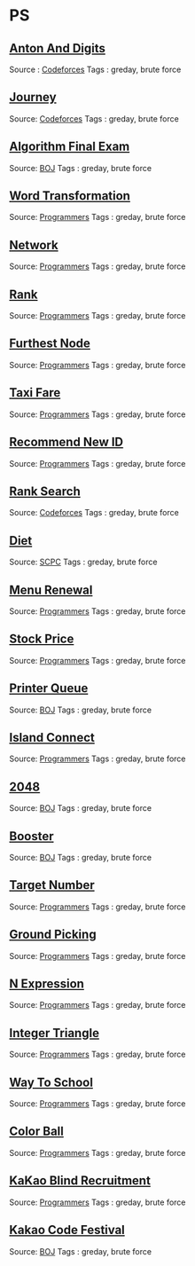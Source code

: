 # PS

## [Anton And Digits](https://github.com/hyunmindev/PS_Anton-And-Digits)
Source : [Codeforces](https://codeforces.com/problemset/problem/734/B)
Tags : greday, brute force

## [Journey](https://github.com/hyunmindev/PS_Journey)
Source: [Codeforces](https://codeforces.com/problemset/problem/839/C)
Tags : greday, brute force

## [Algorithm Final Exam](https://github.com/hyunmindev/PS_Algorithm-Final-Exam)
Source: [BOJ](https://www.acmicpc.net/problem/10424)
Tags : greday, brute force

## [Word Transformation](https://github.com/hyunmindev/PS_Word-Transformation)
Source: [Programmers](https://programmers.co.kr/learn/courses/30/lessons/43163)
Tags : greday, brute force

## [Network](https://github.com/hyunmindev/PS_Network)
Source: [Programmers](https://programmers.co.kr/learn/courses/30/lessons/43162)
Tags : greday, brute force

## [Rank](https://github.com/hyunmindev/PS_Rank)
Source: [Programmers](https://programmers.co.kr/learn/courses/30/lessons/49191)
Tags : greday, brute force

## [Furthest Node](https://github.com/hyunmindev/PS_Furthest-Node)
Source: [Programmers](https://programmers.co.kr/learn/courses/30/lessons/49189)
Tags : greday, brute force

## [Taxi Fare](https://github.com/hyunmindev/PS_Taxi-Fare)
Source: [Programmers](https://programmers.co.kr/learn/courses/30/lessons/72413)
Tags : greday, brute force

## [Recommend New ID](https://github.com/hyunmindev/PS_Recommend-New-ID)
Source: [Programmers](https://programmers.co.kr/learn/courses/30/lessons/72410)
Tags : greday, brute force

## [Rank Search](https://github.com/hyunmindev/PS_Rank-Search)
Source: [Codeforces](https://programmers.co.kr/learn/courses/30/lessons/72412)
Tags : greday, brute force

## [Diet](https://github.com/hyunmindev/PS_Diet)
Source: [SCPC](https://www.codeground.org)
Tags : greday, brute force

## [Menu Renewal](https://github.com/hyunmindev/PS_Menu-Renewal)
Source: [Programmers](https://programmers.co.kr/learn/courses/30/lessons/72411)
Tags : greday, brute force

## [Stock Price](https://github.com/hyunmindev/PS_Stock-Price)
Source: [Programmers](https://programmers.co.kr/learn/courses/30/lessons/42584)
Tags : greday, brute force

## [Printer Queue](https://github.com/hyunmindev/PS_Printer-Queue)
Source: [BOJ](https://www.acmicpc.net/problem/1966)
Tags : greday, brute force

## [Island Connect](https://github.com/hyunmindev/PS_Island-Connect)
Source: [Programmers](https://programmers.co.kr/learn/courses/30/lessons/42861)
Tags : greday, brute force

## [2048](https://github.com/hyunmindev/PS_2048)
Source: [BOJ](https://www.acmicpc.net/problem/12100)
Tags : greday, brute force

## [Booster](https://github.com/hyunmindev/PS_Booster)
Source: [BOJ](https://www.acmicpc.net/problem/15955)
Tags : greday, brute force

## [Target Number](https://github.com/hyunmindev/PS_Target-Number)
Source: [Programmers](https://programmers.co.kr/learn/courses/30/lessons/43165)
Tags : greday, brute force

## [Ground Picking](https://github.com/hyunmindev/PS_Ground-Picking)
Source: [Programmers](https://programmers.co.kr/learn/courses/30/lessons/12913)
Tags : greday, brute force

## [N Expression](https://github.com/hyunmindev/PS_N-Expression)
Source: [Programmers](https://programmers.co.kr/learn/courses/30/lessons/42895)
Tags : greday, brute force

## [Integer Triangle](https://github.com/hyunmindev/PS_Integer-Triangle)
Source: [Programmers](https://programmers.co.kr/learn/courses/30/lessons/43105)
Tags : greday, brute force

## [Way To School](https://github.com/hyunmindev/PS_Way-To-School)
Source: [Programmers](https://programmers.co.kr/learn/courses/30/lessons/42898)
Tags : greday, brute force

## [Color Ball](https://github.com/hyunmindev/PS_Color-Ball)
Source: [Programmers](https://www.acmicpc.net/problem/10800)
Tags : greday, brute force

## [KaKao Blind Recruitment](https://github.com/hyunmindev/PS_Kakao-Blind-Recruitment)
Source: [Programmers](https://programmers.co.kr/learn/challenges?tab=all_challenges)
Tags : greday, brute force

## [Kakao Code Festival](https://github.com/hyunmindev/PS_Kakao-Code-Festival)
Source: [BOJ](https://www.acmicpc.net/category/detail/1897)
Tags : greday, brute force
